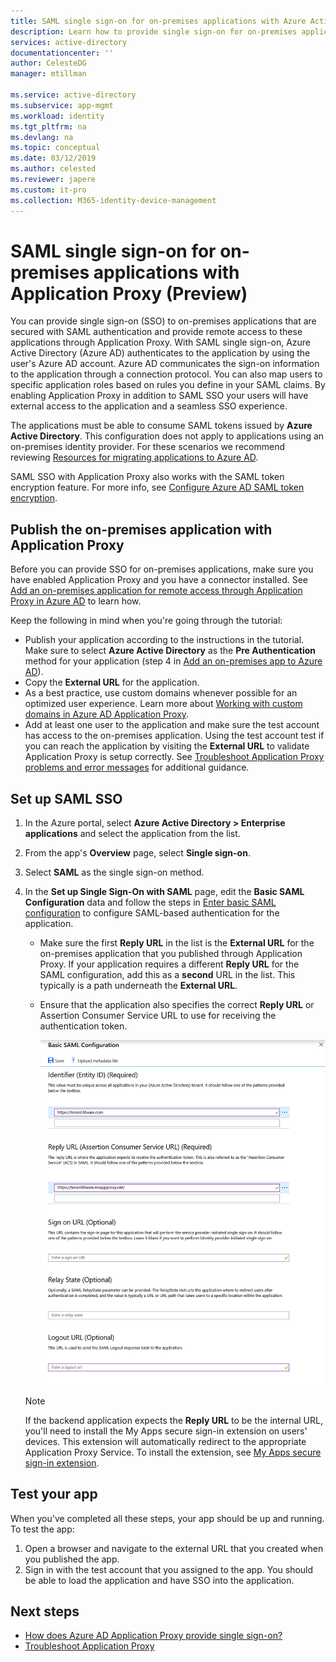 ```yaml
---
title: SAML single sign-on for on-premises applications with Azure Active Directory Application Proxy (Preview) | Microsoft Docs 
description: Learn how to provide single sign-on for on-premises applications published through Application Proxy that are secured with SAML authentication.
services: active-directory
documentationcenter: ''
author: CelesteDG
manager: mtillman

ms.service: active-directory
ms.subservice: app-mgmt
ms.workload: identity
ms.tgt_pltfrm: na
ms.devlang: na
ms.topic: conceptual
ms.date: 03/12/2019
ms.author: celested
ms.reviewer: japere
ms.custom: it-pro
ms.collection: M365-identity-device-management
---
```


# SAML single sign-on for on-premises applications with Application Proxy (Preview)

You can provide single sign-on (SSO) to on-premises applications that are secured with SAML authentication and provide remote access to these applications through Application Proxy. With SAML single sign-on, Azure Active Directory (Azure AD) authenticates to the application by using the user's Azure AD account. Azure AD communicates the sign-on information to the application through a connection protocol. You can also map users to specific application roles based on rules you define in your SAML claims. By enabling Application Proxy in addition to SAML SSO your users will have external access to the application and a seamless SSO experience.

The applications must be able to consume SAML tokens issued by **Azure Active Directory**. 
This configuration does not apply to applications using an on-premises identity provider. For these scenarios we recommend reviewing [Resources for migrating applications to Azure AD](migration-resources.md).

SAML SSO with Application Proxy also works with the SAML token encryption feature. For more info, see [Configure Azure AD SAML token encryption](howto-saml-token-encryption.md).

## Publish the on-premises application with Application Proxy

Before you can provide SSO for on-premises applications, make sure you have enabled Application Proxy and you have a connector installed. See [Add an on-premises application for remote access through Application Proxy in Azure AD](application-proxy-add-on-premises-application.md) to learn how.

Keep the following in mind when you're going through the tutorial:

* Publish your application according to the instructions in the tutorial. Make sure to select **Azure Active Directory** as the **Pre Authentication** method for your application (step 4 in [Add an on-premises app to Azure AD](application-proxy-add-on-premises-application.md#add-an-on-premises-app-to-azure-ad
)).
* Copy the **External URL** for the application.
* As a best practice, use custom domains whenever possible for an optimized user experience. Learn more about [Working with custom domains in Azure AD Application Proxy](application-proxy-configure-custom-domain.md).
* Add at least one user to the application and make sure the test account has access to the on-premises application. Using the test account test if you can reach the application by visiting the **External URL** to validate Application Proxy is setup correctly. See [Troubleshoot Application Proxy problems and error messages](application-proxy-troubleshoot.md) for additional guidance.

## Set up SAML SSO

1. In the Azure portal, select **Azure Active Directory > Enterprise applications** and select the application from the list.
1. From the app's **Overview** page, select **Single sign-on**.
1. Select **SAML** as the single sign-on method.
1. In the **Set up Single Sign-On with SAML** page, edit the **Basic SAML Configuration** data and follow the steps in [Enter basic SAML configuration](configure-single-sign-on-non-gallery-applications.md#saml-based-single-sign-on) to configure SAML-based authentication for the application.

   * Make sure the first **Reply URL** in the list is the **External URL** for the on-premises application that you published through Application Proxy. If your application requires a different **Reply URL** for the SAML configuration, add this as a **second** URL in the list. This typically is a path underneath the **External URL**.
   * Ensure that the application also specifies the correct **Reply URL** or Assertion Consumer Service URL to use for receiving the authentication token.

     ![Enter basic SAML configuration data](./media/application-proxy-configure-single-sign-on-on-premises-apps/basic-saml-configuration.png)

    > [!NOTE]
    > If the backend application expects the **Reply URL** to be the internal URL, you'll need to install the My Apps secure sign-in extension on users' devices. This extension will automatically redirect to the appropriate Application Proxy Service. To install the extension, see [My Apps secure sign-in extension](../user-help/my-apps-portal-end-user-access.md#download-and-install-the-my-apps-secure-sign-in-extension).

## Test your app

When you've completed all these steps, your app should be up and running. To test the app:

1. Open a browser and navigate to the external URL that you created when you published the app. 
1. Sign in with the test account that you assigned to the app. You should be able to load the application and have SSO into the application.

## Next steps

- [How does Azure AD Application Proxy provide single sign-on?](application-proxy-single-sign-on.md)
- [Troubleshoot Application Proxy](application-proxy-troubleshoot.md)
